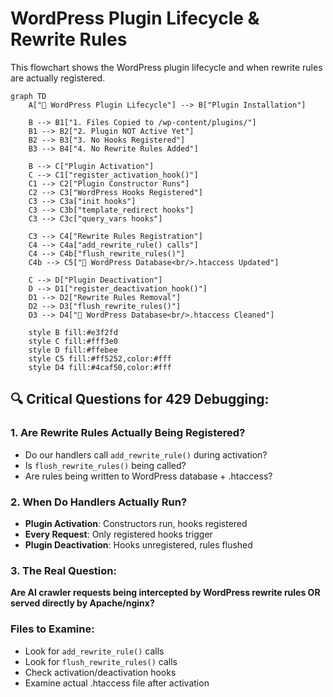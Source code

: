 # WordPress Plugin Lifecycle & Rewrite Rules

This flowchart shows the WordPress plugin lifecycle and when rewrite rules are actually registered.

```mermaid
graph TD
    A["🔄 WordPress Plugin Lifecycle"] --> B["Plugin Installation"]

    B --> B1["1. Files Copied to /wp-content/plugins/"]
    B1 --> B2["2. Plugin NOT Active Yet"]
    B2 --> B3["3. No Hooks Registered"]
    B3 --> B4["4. No Rewrite Rules Added"]

    B --> C["Plugin Activation"]
    C --> C1["register_activation_hook()"]
    C1 --> C2["Plugin Constructor Runs"]
    C2 --> C3["WordPress Hooks Registered"]
    C3 --> C3a["init hooks"]
    C3 --> C3b["template_redirect hooks"]
    C3 --> C3c["query_vars hooks"]

    C3 --> C4["Rewrite Rules Registration"]
    C4 --> C4a["add_rewrite_rule() calls"]
    C4 --> C4b["flush_rewrite_rules()"]
    C4b --> C5["💾 WordPress Database<br/>.htaccess Updated"]

    C --> D["Plugin Deactivation"]
    D --> D1["register_deactivation_hook()"]
    D1 --> D2["Rewrite Rules Removal"]
    D2 --> D3["flush_rewrite_rules()"]
    D3 --> D4["💾 WordPress Database<br/>.htaccess Cleaned"]

    style B fill:#e3f2fd
    style C fill:#fff3e0
    style D fill:#ffebee
    style C5 fill:#ff5252,color:#fff
    style D4 fill:#4caf50,color:#fff
```

## 🔍 Critical Questions for 429 Debugging:

### 1. **Are Rewrite Rules Actually Being Registered?**

- Do our handlers call `add_rewrite_rule()` during activation?
- Is `flush_rewrite_rules()` being called?
- Are rules being written to WordPress database + .htaccess?

### 2. **When Do Handlers Actually Run?**

- **Plugin Activation**: Constructors run, hooks registered
- **Every Request**: Only registered hooks trigger
- **Plugin Deactivation**: Hooks unregistered, rules flushed

### 3. **The Real Question:**

**Are AI crawler requests being intercepted by WordPress rewrite rules OR served directly by Apache/nginx?**

### Files to Examine:

- Look for `add_rewrite_rule()` calls
- Look for `flush_rewrite_rules()` calls
- Check activation/deactivation hooks
- Examine actual .htaccess file after activation
